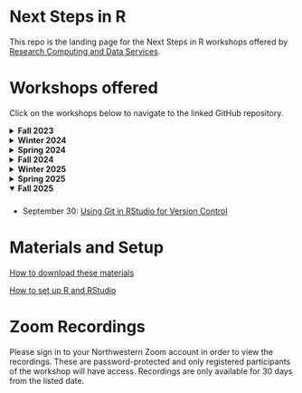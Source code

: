# Next Steps in R

This repo is the landing page for the Next Steps in R workshops offered by [Research Computing and Data Services](https://www.it.northwestern.edu/departments/it-services-support/research/).

# Workshops offered

Click on the workshops below to navigate to the linked GitHub repository.

<details>
  <summary><b>Fall 2023</b></summary>

  ###
  * October 10: [RStudio projects and other special features of the app](https://github.com/hscarter/RStudio_Workshop) 
  * October 17: [Using Git in RStudio for version control](https://github.com/nuitrcs/git-RStudio)
  * October 24: [Making multi-panel figures with ggplot2](https://github.com/hscarter/Multipanel_Figures_Workshop)
  * October 31: [Applying themes in ggplot2](https://github.com/hscarter/ggplot2_Themes_Workshop)
  * November 7: [Writing your own functions](https://github.com/ritika-giri/R-workshop-writing-your-own-functions)
  * November 14: [Intro to parallel processing](https://github.com/ritika-giri/R-workshop-intro-to-parallel-processing)
</details>

<details>
  <summary><b>Winter 2024</b></summary>

  ###
  * January 9: [Intro to bench](https://github.com/nuitrcs/NSIR-IntroToBench)
    * Recording [here](https://northwestern.zoom.us/rec/share/rgVxfTaRx1BiY8kmhL5EYlLWBrFKCKeqOlwyyOLBBUVDF-bh-taX4fkLyNTKG7_C.9wnP_mqt3CnkmG0C)
  * January 16: [Intro to Shiny](https://github.com/nuitrcs/IntroToRShiny)
    * Recording [here](https://northwestern.zoom.us/rec/share/wcuRG1besyEMKlT0hjmrfGbcQ0D6brY-aVXc0C5uEWtZfz5iWpx9p74EQP7qLQ7J.M4PGk4yf5nUNncBV)
  * January 23: [Intro to Flexdashboard](https://github.com/nuitrcs/IntroToFlexdashboard)
    * Recording [here](https://northwestern.zoom.us/rec/share/p09zRwTHbbJO1O-Uks8pbj-_0TWNQJHy9SjOFlWeCk_QICrYF_ICVfZnjmdwL_pa.5wh6k3fIZFQpEyHy)
  * January 30: [Intro to linear mixed effects models (lme4)](https://github.com/nuitrcs/mixed_models)
    * Recording [here](https://northwestern.zoom.us/rec/share/THGQks4WonRAxRE0rGUIt4lfUnXzU-9kOncOD5UMckDhCMu7UJn550q8dMUGoopv.uOWwFwJRDqD_0Dd5)
  * February 6: [Debugging tools](https://github.com/nuitrcs/debuggingWithR)
    * Recording [here](https://northwestern.zoom.us/rec/share/I9zmxn9Ih4Us7fc21einGXpIZ7xMDY76EdRngknD5b2urmTfjZwGsLyLekfo5k6s.3VnqStoWswa5kPxW)
  * February 13: [Intro to Quarto](https://github.com/nuitrcs/IntroToQuarto)
    * Recording [here](https://northwestern.zoom.us/rec/share/oSWtRLnrVV8UN7AdXDyC5zDf1ZGN-D9d4iHnSHPySuXHTnOQRvlWqfIsIGOoL_QR.SGqyAsIetYnC-3GF)
  * February 20: [Package Management in R](https://github.com/nuitrcs/NSIR-package-management)
    * Recording [here](https://northwestern.zoom.us/rec/share/6LtJEbor8fAahObtWuRLvlM0oK9pMGG-II1pDuDOqtl_tpsxSGUuFmwVjEgiqrzH.y7V6V5vCGoZCe709)
  * February 27: [Bootstrapping with R](https://github.com/nuitrcs/NSIR-bootstrapping)
    * Recording [here](https://northwestern.zoom.us/rec/share/wJIRGSUfwxdr0Kbb-1naWJ81489rWjl9mkK5kc9Qh-aeOoxrMLfLnkIoCLmvkiwI.CwxUF7sUf-iEstxM)
  * March 5: [Handling Missingness with R](https://github.com/nuitrcs/NSIR-handling-missingness)
    * Recording [here](https://northwestern.zoom.us/rec/share/057whOEyIIDB04b785c3uqQzPjIJOClzqOWQPb37VW4PpRbMSgU74wH3xuCyke4Y.NwIczQgoq6rZPIDG)
</details>

<details>
  <summary><b>Spring 2024</b></summary>

  ###
* April 9: [Creating Publishable Tables in R Markdown with flextable](https://github.com/nuitrcs/NSIR-flextable)
    * Recording [here](https://northwestern.zoom.us/rec/share/ulmknXA_UszEUuKnVeMPoY7hSHKKeAHRM7IWz9DVCRZ6CTwvgDaMXOXhh2gBqp9I.gM7xQJkpOsTChnla)
* April 16: [Predictive modeling with tidymodels: day 1](https://github.com/nuitrcs/tidymodels)
    * Recording [here](https://northwestern.zoom.us/rec/share/JHo_av-07nlAUn9D__44Hpl30f_EVZNGyLjUjTt2NvdKLcpt3seoerwdKCM1V_RD.BaLtMRdLNH49Brz6)
* April 23: [Predictive modeling with tidymodels: day 2](https://github.com/nuitrcs/tidymodels)
    * Recording [here](https://northwestern.zoom.us/rec/share/d_V_BpXh9Et04cjZCbtOigMXd3bI6p4RnIa_htVqaRlusElFeXdbyJe72fbgQDi1.04dmBwQzEGtlHDvK)
* April 30: [Working with Excel Files](https://github.com/nuitrcs/working-with-Excel-files)
    * Recording [here](https://northwestern.zoom.us/rec/share/aayIOBqwAbowhtAzYlJsae5TaWn7RqFnPLl-NEZRYyUI1tUbcCwHjfGFv9hk05LT.YU0jASWCRVCSeykJ)
* May 7: [Interacting with Databases](https://github.com/nuitrcs/NSIR-interact-with-database)
    * Recording [here](https://northwestern.zoom.us/rec/share/O_48LZmdnUtwrwofOlyYPFt3JyH_3pPinw8BleA8_AtD09TOpRibrDuH8lLFHlJH.ZWHe3UB2aMwZUhRl)
* May 14: [Scraping with Rvest](https://github.com/nuitrcs/web_scraping_r)
    * Recording [here](https://northwestern.zoom.us/rec/share/2WcqobuWd0YYCBIWJLhaaAPhRvLlaslrTXTtxAKpvyFd9OMV63ZuUvDBczS6-nGA.wmL9Rc424OJ8uy3s)
* May 21: [Writing Reusable R code](https://github.com/nuitrcs/NSIR-writing-reusable-code)
    * Recording [here](https://northwestern.zoom.us/rec/share/UkX5Yf9azfuH01KrrE6CoAp_rwRKx6iTHu3ZpJbbidicf7dQXg94n_aGWKCzno0i.9lMGefs1ff1oY6_3)

</details>

<details>
  <summary><b>Fall 2024</b></summary>

  ###
* October 1: [Interacting with Databases](https://github.com/nuitrcs/NSIR-interact-with-database)
    * Recording [here](https://northwestern.zoom.us/rec/share/brymdzxyR9YxQfBOLsKIwozUHNKHJZ5wBx0WEOVR2abSij1p3zSDj52GjFnEuhR-.pydyOx0t05Sg5nus)
* October 29: [Writing your own functions](https://github.com/ritika-giri/R-workshop-writing-your-own-functions)
    * Recording [here](https://northwestern.zoom.us/rec/share/3e4qxSWfebSHuK1cRtP_OU_30oh20YIYuMlbnstrti8J1tKTzUiK4k65Qoil7C5H.nIrOgUx8e19O-71b)


</details>

<details>
  <summary><b>Winter 2025</b></summary>

  ###
* January 14: [Package Management](https://github.com/nuitrcs/NSIR-package-management)
    * Recording [here](https://northwestern.zoom.us/rec/share/DcghRFECCbSriVW4KZabqXL1AyMgGSKd6JatDhs6O1NRLWRLPe65YvYWCE2aKQ5W.OisWBuQ2GIZKx_HU)
* February 4: [Reduce Code Duplication with purrr](https://github.com/nuitrcs/NSIR-intro-purrr)
    * Recording [here](https://northwestern.zoom.us/rec/share/dFfjZRQCbf4VCDOB3YUs0MoSBB1GFd3DCxmX-jX4aWA3KrRiZmfl3eYEfw5ME9Rg.YdcPZXLCj95fbKuN)
* March 4: [Web Scraping Using Rvest](https://github.com/nuitrcs/web_scraping_r)
    * Recording [here](https://northwestern.zoom.us/rec/share/KPfyrCDHyatkcaV_cT1F4_aE_bhZPXHTSBPaExDRqRdlSnKAiIuaVps_b0ddw8zj.cVVPfX1qc-5v-d1s)

</details>

<details>
  <summary><b>Spring 2025</b></summary>

  ###
* May 6: [Introduction to Text Analysis](https://github.com/nuitrcs/NSIR-into-text-analysis)
    * Recording [here](https://northwestern.zoom.us/rec/share/KSWe8BYLFH_vPJ5sQ19PrhRgT5ITwnSypXi0_yfiYS65eBdqQsQER1K1x8RE_H06.7Y2_1y248qwN3lDk)
* June 3: [Interactive Plotting with Plotly](https://github.com/nuitrcs/NSIR-plotly)
    * Recording [here](https://northwestern.zoom.us/rec/share/1hVloUmPqwUnnP5VTEv6NrErWCoo-5RElS63_R1BHXr-friRtYhhzI1O3qSpLDoX.BFrjjJ-pjvJBDOE2)

</details>

<details open>
  <summary><b>Fall 2025</b></summary>

  ###
* September 30: [Using Git in RStudio for Version Control](https://github.com/nuitrcs/git-RStudio)

</details>

# Materials and Setup

[How to download these materials](https://sites.northwestern.edu/researchcomputing/resources/downloading-from-github/)

[How to set up R and RStudio](https://sites.northwestern.edu/researchcomputing/resources/r-and-rstudio/)

# Zoom Recordings

Please sign in to your Northwestern Zoom account in order to view the recordings. These are password-protected and only registered participants of the workshop will have access. Recordings are only available for 30 days from the listed date. 
